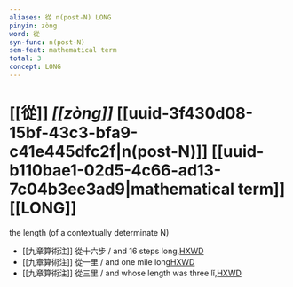 ```yaml
---
aliases: 從 n(post-N) LONG
pinyin: zòng
word: 從
syn-func: n(post-N)
sem-feat: mathematical term
total: 3
concept: LONG 
---
```

# [[從]] *[[zòng]]*  [[uuid-3f430d08-15bf-43c3-bfa9-c41e445dfc2f|n(post-N)]] [[uuid-b110bae1-02d5-4c66-ad13-7c04b3ee3ad9|mathematical term]] [[LONG]]
the length (of a contextually determinate N)
 - [[九章算術注]] 從十六步 / and 16 steps long,[HXWD](https://hxwd.org/textview.html?location=KR3f0032_tls_001-p0032a-s1-seg2a)
 - [[九章算術注]] 從一里 / and one mile long[HXWD](https://hxwd.org/textview.html?location=KR3f0032_tls_001-p0049a-s1-seg2a)
 - [[九章算術注]] 從三里 / and whose length was three lǐ,[HXWD](https://hxwd.org/textview.html?location=KR3f0032_tls_001-p0052a-s1-seg2a)